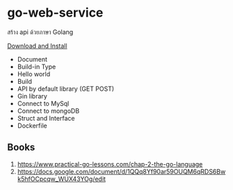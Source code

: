 # go-web-service
สร้าง api ด้วยภาษา Golang 

[Download and Install](https://go.dev/)

- Document
- Build-in Type
- Hello world
- Build
- API by default library (GET POST)
- Gin library
- Connect to MySql
- Connect to mongoDB
- Struct and Interface
- Dockerfile

## Books
1. https://www.practical-go-lessons.com/chap-2-the-go-language
2. https://docs.google.com/document/d/1QQq8Yf90ar59OUQM6qRDS6Bwk5hfOCpcqw_WUX43YOg/edit